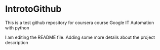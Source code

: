 # IntrotoGithub
This is a test github repository for coursera course Google IT Automation with python

I am editing the README file. Adding some more details about the project description


